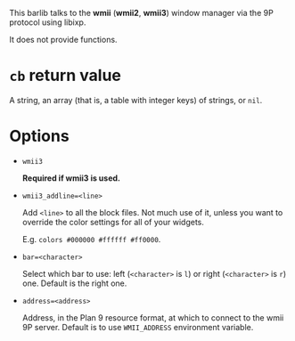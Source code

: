 This barlib talks to the **wmii** (**wmii2**, **wmii3**) window manager via the 9P protocol using libixp.

It does not provide functions.

`cb` return value
===
A string, an array (that is, a table with integer keys) of strings, or `nil`.

Options
===
* `wmii3`

  **Required if wmii3 is used.**

* `wmii3_addline=<line>`

  Add `<line>` to all the block files. Not much use of it, unless you want to override the color settings for all of your widgets.

  E.g. `colors #000000 #ffffff #ff0000`.

* `bar=<character>`

  Select which bar to use: left (`<character>` is `l`) or right (`<character>` is `r`) one. Default is the right one.

* `address=<address>`

  Address, in the Plan 9 resource format, at which to connect to the wmii 9P server.
  Default is to use `WMII_ADDRESS` environment variable.
